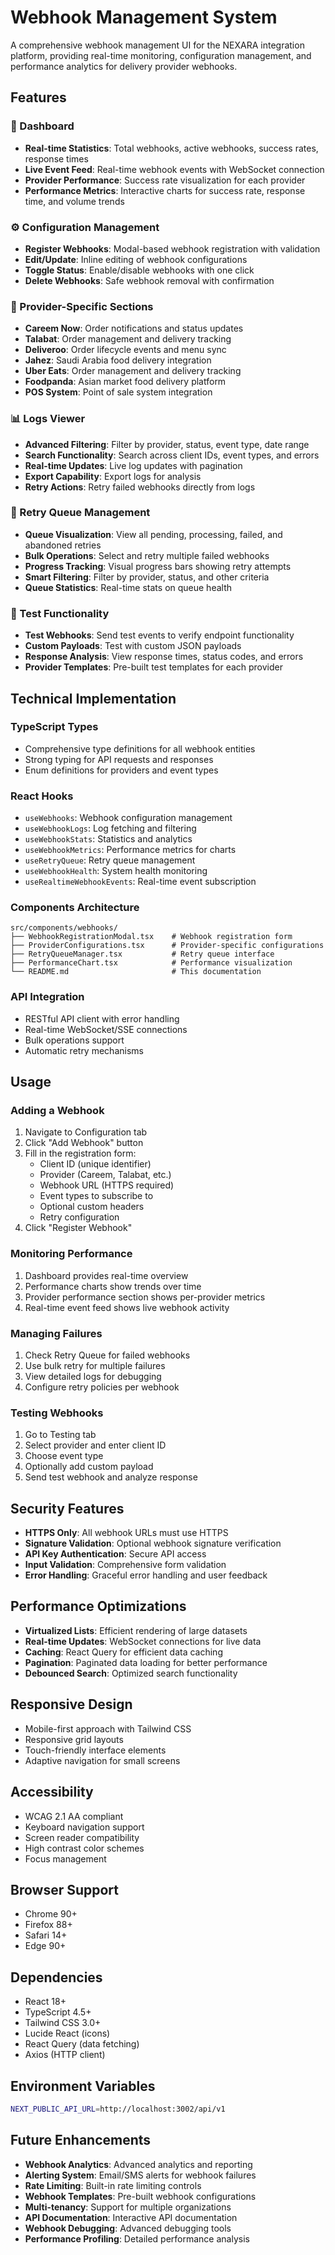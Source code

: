 # Webhook Management System

A comprehensive webhook management UI for the NEXARA integration platform, providing real-time monitoring, configuration management, and performance analytics for delivery provider webhooks.

## Features

### 🎯 Dashboard
- **Real-time Statistics**: Total webhooks, active webhooks, success rates, response times
- **Live Event Feed**: Real-time webhook events with WebSocket connection
- **Provider Performance**: Success rate visualization for each provider
- **Performance Metrics**: Interactive charts for success rate, response time, and volume trends

### ⚙️ Configuration Management
- **Register Webhooks**: Modal-based webhook registration with validation
- **Edit/Update**: Inline editing of webhook configurations
- **Toggle Status**: Enable/disable webhooks with one click
- **Delete Webhooks**: Safe webhook removal with confirmation

### 🏢 Provider-Specific Sections
- **Careem Now**: Order notifications and status updates
- **Talabat**: Order management and delivery tracking
- **Deliveroo**: Order lifecycle events and menu sync
- **Jahez**: Saudi Arabia food delivery integration
- **Uber Eats**: Order management and delivery tracking
- **Foodpanda**: Asian market food delivery platform
- **POS System**: Point of sale system integration

### 📊 Logs Viewer
- **Advanced Filtering**: Filter by provider, status, event type, date range
- **Search Functionality**: Search across client IDs, event types, and errors
- **Real-time Updates**: Live log updates with pagination
- **Export Capability**: Export logs for analysis
- **Retry Actions**: Retry failed webhooks directly from logs

### 🔄 Retry Queue Management
- **Queue Visualization**: View all pending, processing, failed, and abandoned retries
- **Bulk Operations**: Select and retry multiple failed webhooks
- **Progress Tracking**: Visual progress bars showing retry attempts
- **Smart Filtering**: Filter by provider, status, and other criteria
- **Queue Statistics**: Real-time stats on queue health

### 🧪 Test Functionality
- **Test Webhooks**: Send test events to verify endpoint functionality
- **Custom Payloads**: Test with custom JSON payloads
- **Response Analysis**: View response times, status codes, and errors
- **Provider Templates**: Pre-built test templates for each provider

## Technical Implementation

### TypeScript Types
- Comprehensive type definitions for all webhook entities
- Strong typing for API requests and responses
- Enum definitions for providers and event types

### React Hooks
- `useWebhooks`: Webhook configuration management
- `useWebhookLogs`: Log fetching and filtering
- `useWebhookStats`: Statistics and analytics
- `useWebhookMetrics`: Performance metrics for charts
- `useRetryQueue`: Retry queue management
- `useWebhookHealth`: System health monitoring
- `useRealtimeWebhookEvents`: Real-time event subscription

### Components Architecture
```
src/components/webhooks/
├── WebhookRegistrationModal.tsx    # Webhook registration form
├── ProviderConfigurations.tsx      # Provider-specific configurations
├── RetryQueueManager.tsx           # Retry queue interface
├── PerformanceChart.tsx            # Performance visualization
└── README.md                       # This documentation
```

### API Integration
- RESTful API client with error handling
- Real-time WebSocket/SSE connections
- Bulk operations support
- Automatic retry mechanisms

## Usage

### Adding a Webhook
1. Navigate to Configuration tab
2. Click "Add Webhook" button
3. Fill in the registration form:
   - Client ID (unique identifier)
   - Provider (Careem, Talabat, etc.)
   - Webhook URL (HTTPS required)
   - Event types to subscribe to
   - Optional custom headers
   - Retry configuration
4. Click "Register Webhook"

### Monitoring Performance
1. Dashboard provides real-time overview
2. Performance charts show trends over time
3. Provider performance section shows per-provider metrics
4. Real-time event feed shows live webhook activity

### Managing Failures
1. Check Retry Queue for failed webhooks
2. Use bulk retry for multiple failures
3. View detailed logs for debugging
4. Configure retry policies per webhook

### Testing Webhooks
1. Go to Testing tab
2. Select provider and enter client ID
3. Choose event type
4. Optionally add custom payload
5. Send test webhook and analyze response

## Security Features

- **HTTPS Only**: All webhook URLs must use HTTPS
- **Signature Validation**: Optional webhook signature verification
- **API Key Authentication**: Secure API access
- **Input Validation**: Comprehensive form validation
- **Error Handling**: Graceful error handling and user feedback

## Performance Optimizations

- **Virtualized Lists**: Efficient rendering of large datasets
- **Real-time Updates**: WebSocket connections for live data
- **Caching**: React Query for efficient data caching
- **Pagination**: Paginated data loading for better performance
- **Debounced Search**: Optimized search functionality

## Responsive Design

- Mobile-first approach with Tailwind CSS
- Responsive grid layouts
- Touch-friendly interface elements
- Adaptive navigation for small screens

## Accessibility

- WCAG 2.1 AA compliant
- Keyboard navigation support
- Screen reader compatibility
- High contrast color schemes
- Focus management

## Browser Support

- Chrome 90+
- Firefox 88+
- Safari 14+
- Edge 90+

## Dependencies

- React 18+
- TypeScript 4.5+
- Tailwind CSS 3.0+
- Lucide React (icons)
- React Query (data fetching)
- Axios (HTTP client)

## Environment Variables

```bash
NEXT_PUBLIC_API_URL=http://localhost:3002/api/v1
```

## Future Enhancements

- **Webhook Analytics**: Advanced analytics and reporting
- **Alerting System**: Email/SMS alerts for webhook failures
- **Rate Limiting**: Built-in rate limiting controls
- **Webhook Templates**: Pre-built webhook configurations
- **Multi-tenancy**: Support for multiple organizations
- **API Documentation**: Interactive API documentation
- **Webhook Debugging**: Advanced debugging tools
- **Performance Profiling**: Detailed performance analysis